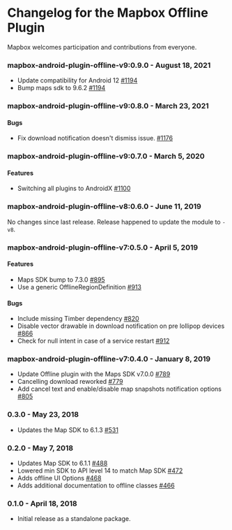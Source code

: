# Changelog for the Mapbox Offline Plugin

Mapbox welcomes participation and contributions from everyone.

### mapbox-android-plugin-offline-v9:0.9.0 - August 18, 2021
- Update compatibility for Android 12 [#1194](https://github.com/mapbox/mapbox-plugins-android/pull/1194)
- Bump maps sdk to 9.6.2 [#1194](https://github.com/mapbox/mapbox-plugins-android/pull/1194)

### mapbox-android-plugin-offline-v9:0.8.0 - March 23, 2021
#### Bugs
- Fix download notification doesn't dismiss issue. [#1176](https://github.com/mapbox/mapbox-plugins-android/pull/1176)

### mapbox-android-plugin-offline-v9:0.7.0 - March 5, 2020
#### Features
- Switching all plugins to AndroidX [#1100](https://github.com/mapbox/mapbox-plugins-android/pull/1100)

### mapbox-android-plugin-offline-v8:0.6.0 - June 11, 2019

No changes since last release. Release happened to update the module to `-v8`.

### mapbox-android-plugin-offline-v7:0.5.0 - April 5, 2019
#### Features
- Maps SDK bump to 7.3.0 [#895](https://github.com/mapbox/mapbox-plugins-android/pull/895)
- Use a generic OfflineRegionDefinition [#913](https://github.com/mapbox/mapbox-plugins-android/pull/913)
#### Bugs
- Include missing Timber dependency [#820](https://github.com/mapbox/mapbox-plugins-android/pull/820/commits/12083e8964fd81b4cd0818bfcc2d433ba361b6fa)
- Disable vector drawable in download notification on pre lollipop devices [#866](https://github.com/mapbox/mapbox-plugins-android/pull/866)
- Check for null intent in case of a service restart [#912](https://github.com/mapbox/mapbox-plugins-android/pull/912)

### mapbox-android-plugin-offline-v7:0.4.0 - January 8, 2019
- Update Offline plugin with the Maps SDK v7.0.0 [#789](https://github.com/mapbox/mapbox-plugins-android/pull/789)
- Cancelling download reworked [#779](https://github.com/mapbox/mapbox-plugins-android/pull/779)
- Add cancel text and enable/disable map snapshots notification options [#805](https://github.com/mapbox/mapbox-plugins-android/pull/805)

### 0.3.0 - May 23, 2018
- Updates the Map SDK to 6.1.3 [#531](https://github.com/mapbox/mapbox-plugins-android/pull/531)

### 0.2.0 - May 7, 2018
- Updates Map SDK to 6.1.1 [#488](https://github.com/mapbox/mapbox-plugins-android/pull/488)
- Lowered min SDK to API level 14 to match Map SDK [#472](https://github.com/mapbox/mapbox-plugins-android/pull/472)
- Adds offline UI Options [#468](https://github.com/mapbox/mapbox-plugins-android/pull/468)
- Adds additional documentation to offline classes [#466](https://github.com/mapbox/mapbox-plugins-android/pull/466)

### 0.1.0 - April 18, 2018
- Initial release as a standalone package.
